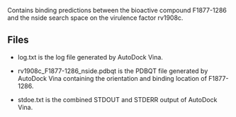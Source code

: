 Contains binding predictions between the bioactive compound F1877-1286 and the nside search space on the virulence factor rv1908c.

## Files

- log.txt is the log file generated by AutoDock Vina.

- rv1908c_F1877-1286_nside.pdbqt is the PDBQT file generated by AutoDock Vina containing the orientation and binding location of F1877-1286.

- stdoe.txt is the combined STDOUT and STDERR output of AutoDock Vina.

